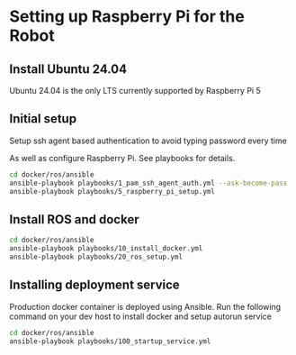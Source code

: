 # Setting up Raspberry Pi for the Robot

## Install Ubuntu 24.04

Ubuntu 24.04 is the only LTS currently supported by Raspberry Pi 5

## Initial setup

Setup ssh agent based authentication to avoid typing password every time

As well as configure Raspberry Pi. See playbooks for details.

```bash
cd docker/ros/ansible
ansible-playbook playbooks/1_pam_ssh_agent_auth.yml --ask-become-pass
ansible-playbook playbooks/5_raspberry_pi_setup.yml
```

## Install ROS and docker

```bash
cd docker/ros/ansible
ansible-playbook playbooks/10_install_docker.yml
ansible-playbook playbooks/20_ros_setup.yml
```

## Installing deployment service

Production docker container is deployed using Ansible.
Run the following command on your dev host to install docker and setup autorun service

```bash
cd docker/ros/ansible
ansible-playbook playbooks/100_startup_service.yml
```
